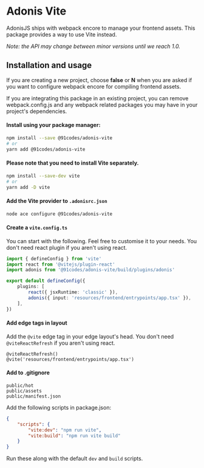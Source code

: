 # Adonis Vite

AdonisJS ships with webpack encore to manage your frontend assets. This package provides a way to use Vite instead.

_Note: the API may change between minor versions until we reach 1.0._

## Installation and usage

If you are creating a new project, choose **false** or **N** when you are asked if you want to configure webpack encore for compiling frontend assets.

If you are integrating this package in an existing project, you can remove webpack.config.js and any webpack related packages you may have in your project's dependencies.

#### Install using your package manager:

```sh
npm install --save @91codes/adonis-vite
# or
yarn add @91codes/adonis-vite
```

#### Please note that you need to install Vite separately.

```sh
npm install --save-dev vite
# or
yarn add -D vite
```

#### Add the Vite provider to `.adonisrc.json`

```sh
node ace configure @91codes/adonis-vite
```

#### Create a `vite.config.ts`

You can start with the following. Feel free to customise it to your needs. You don't need react plugin if you aren't using react.

```ts
import { defineConfig } from 'vite'
import react from '@vitejs/plugin-react'
import adonis from '@91codes/adonis-vite/build/plugins/adonis'

export default defineConfig({
	plugins: [
		react({ jsxRuntime: 'classic' }),
		adonis({ input: 'resources/frontend/entrypoints/app.tsx' }),
	],
})
```

#### Add edge tags in layout

Add the `@vite` edge tag in your edge layout's head. You don't need `@viteReactRefresh` if you aren't using react.

```edge
@viteReactRefresh()
@vite('resources/frontend/entrypoints/app.tsx')
```

#### Add to .gitignore

```
public/hot
public/assets
public/manifest.json
```

Add the following scripts in package.json:

```json
{
	"scripts": {
		"vite:dev": "npm run vite",
		"vite:build": "npm run vite build"
	}
}
```

Run these along with the default `dev` and `build` scripts.
